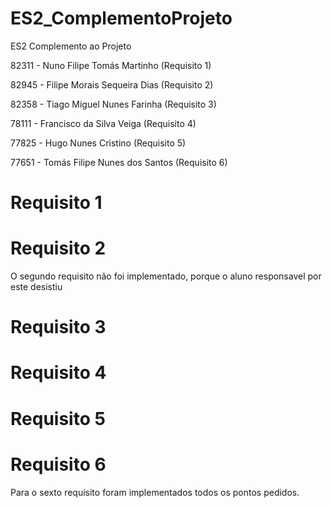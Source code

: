 # ES2_ComplementoProjeto
ES2 Complemento ao Projeto

82311 - Nuno Filipe Tomás Martinho (Requisito 1)

82945	- Filipe Morais Sequeira Dias (Requisito 2)

82358	- Tiago Miguel Nunes Farinha (Requisito 3)

78111 - Francisco da Silva Veiga (Requisito 4)

77825 - Hugo Nunes Cristino (Requisito 5)

77651 - Tomás Filipe Nunes dos Santos (Requisito 6)


# Requisito 1


# Requisito 2
O segundo requisito não foi implementado, porque o aluno responsavel por este desistiu

# Requisito 3



# Requisito 4



# Requisito 5



# Requisito 6
Para o sexto requisito foram implementados todos os pontos pedidos.


